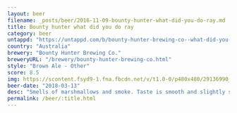 ```yaml
---
layout: beer
filename: _posts/beer/2016-11-09-bounty-hunter-what-did-you-do-ray.md
title: Bounty hunter what did you do ray
category: beer
untappd: "https://untappd.com/b/bounty-hunter-brewing-co--what-did-you-do--ray/2246913"
country: "Australia"
brewery: "Bounty Hunter Brewing Co."
breweryURL: "/brewery/bounty-hunter-brewing-co.html"
style: "Brown Ale - Other"
score: 8.5
img: https://scontent.fsyd9-1.fna.fbcdn.net/v/t1.0-0/p480x480/29136990_10156095063478745_9132629101696253952_o.jpg?_nc_cat=111&_nc_sid=e007fa&_nc_ohc=hyVcUWmlqmwAX-KC5aq&_nc_ht=scontent.fsyd9-1.fna&_nc_tp=6&oh=58f6bcfec4dead8ffd0fc1d6ad9d7ebd&oe=5F49A9EC
beer-date: "2018-03-13"
desc: "Smells of marshmallows and smoke. Taste is smooth and slightly sweet. Very smooth"
permalink: /beer/:title.html
---
```

